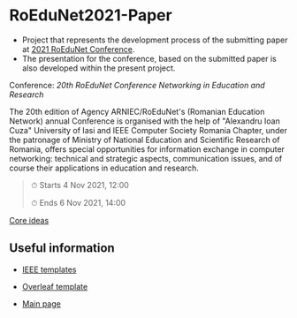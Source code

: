 # RoEduNet2021-Paper

* Project that represents the development process of the submitting paper at [2021 RoEduNet Conference](https://events.roedu.net/event/2/).
* The presentation for the conference, based on the submitted paper is also developed within the present project.

Conference: *20th RoEduNet Conference Networking in Education and Research*

The 20th edition of Agency ARNIEC/RoEduNet's (Romanian Education Network) annual Conference is organised with the help of "Alexandru Ioan Cuza" University of Iasi and IEEE Computer Society Romania Chapter, under the patronage of Ministry of National Education and Scientific Research of Romania, offers special opportunities for information exchange in computer networking: technical and strategic aspects, communication issues, and of course their applications in education and research.

> ⏱ Starts 4 Nov 2021, 12:00
> 
> ⏱ Ends 6 Nov 2021, 14:00

[Core ideas](/roedunet2021/abstract/core-ideas.md)


## Useful information

- [IEEE templates](https://www.ieee.org/conferences/publishing/templates.html)

- [Overleaf template](https://www.overleaf.com/gallery/tagged/ieee-official)

- [Main page](https://events.roedu.net/event/2/overview)